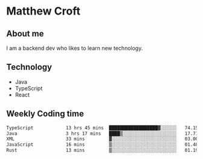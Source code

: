 # Matthew Croft

## About me
I am a backend dev who likes to learn new technology. 

## Technology
- Java
- TypeScript
- React

## Weekly Coding time
<!--START_SECTION:waka-->

```txt
TypeScript            13 hrs 45 mins  ██████████████████▓░░░░░░   74.15 %
Java                  3 hrs 17 mins   ████▒░░░░░░░░░░░░░░░░░░░░   17.71 %
XML                   33 mins         ▓░░░░░░░░░░░░░░░░░░░░░░░░   03.00 %
JavaScript            16 mins         ▒░░░░░░░░░░░░░░░░░░░░░░░░   01.48 %
Rust                  13 mins         ▒░░░░░░░░░░░░░░░░░░░░░░░░   01.19 %
```

<!--END_SECTION:waka-->
